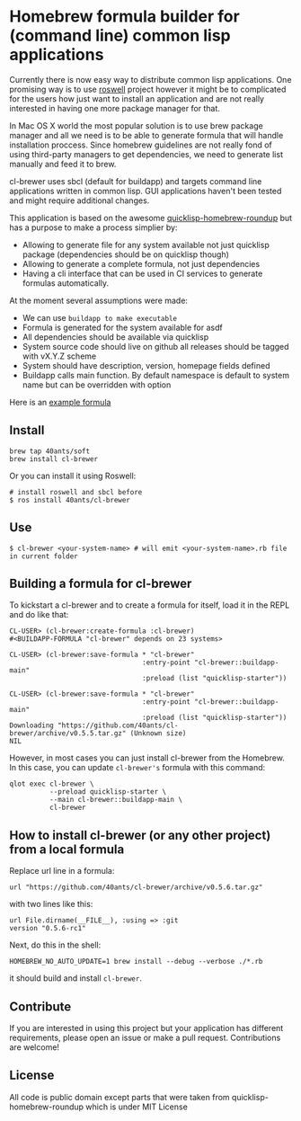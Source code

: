 # Homebrew formula builder for (command line) common lisp applications

Currently there is now easy way to distribute common lisp applications.
One promising way is to use [roswell](https://github.com/roswell/roswell) project
however it might be to complicated for the users how just want to install
an application and are not really interested in having one more package manager
for that.

In Mac OS X world the most popular solution is to use brew package manager and all
we need is to be able to generate formula that will handle installation proccess.
Since homebrew guidelines are not really fond of using third-party managers to
get dependencies, we need to generate list manually and feed it to brew.

cl-brewer uses sbcl (default for buildapp) and targets command line applications
written in common lisp. GUI applications haven't been tested and might require additional
changes.

This application is based on the awesome [quicklisp-homebrew-roundup](https://github.com/benesch/quicklisp-homebrew-roundup)
but has a purpose to make a process simplier by:

* Allowing to generate file for any system available not just quicklisp package (dependencies should be on quicklisp though)
* Allowing to generate a complete formula, not just dependencies
* Having a cli interface that can be used in CI services to generate formulas automatically.

At the moment several assumptions were made:

* We can use `buildapp to make executable`
* Formula is generated for the system available for asdf
* All dependencies should be available via quicklisp
* System source code should live on github all releases should be tagged with vX.Y.Z scheme
* System should have description, version, homepage fields defined
* Buildapp calls main function. By default namespace is default to system name but can be overridden with option

Here is an [example formula](https://github.com/can3p/homebrew-cl-journal/blob/master/cl-journal.rb)

## Install

```
brew tap 40ants/soft
brew install cl-brewer
```

Or you can install it using Roswell:

```
# install roswell and sbcl before
$ ros install 40ants/cl-brewer
```


## Use

```
$ cl-brewer <your-system-name> # will emit <your-system-name>.rb file in current folder
```

## Building a formula for cl-brewer

To kickstart a cl-brewer and to create a formula for itself, load it in the REPL and do like that:

```
CL-USER> (cl-brewer:create-formula :cl-brewer)
#<BUILDAPP-FORMULA "cl-brewer" depends on 23 systems>

CL-USER> (cl-brewer:save-formula * "cl-brewer"
                                 :entry-point "cl-brewer::buildapp-main"
                                 :preload (list "quicklisp-starter"))

CL-USER> (cl-brewer:save-formula * "cl-brewer"
                                 :entry-point "cl-brewer::buildapp-main"
                                 :preload (list "quicklisp-starter"))
Downloading "https://github.com/40ants/cl-brewer/archive/v0.5.5.tar.gz" (Unknown size)
NIL
```

However, in most cases you can just install cl-brewer from the Homebrew. In this case,
you can update `cl-brewer's` formula with this command:

    qlot exec cl-brewer \
              --preload quicklisp-starter \
              --main cl-brewer::buildapp-main \
              cl-brewer

## How to install cl-brewer (or any other project) from a local formula

Replace url line in a formula:

    url "https://github.com/40ants/cl-brewer/archive/v0.5.6.tar.gz"

with two lines like this:

    url File.dirname(__FILE__), :using => :git
    version "0.5.6-rc1"
    
Next, do this in the shell:

    HOMEBREW_NO_AUTO_UPDATE=1 brew install --debug --verbose ./*.rb

it should build and install `cl-brewer`.

## Contribute

If you are interested in using this project but your application has different requirements,
please open an issue or make a pull request. Contributions are welcome!

## License

All code is public domain except parts that were taken from quicklisp-homebrew-roundup which is under MIT License
